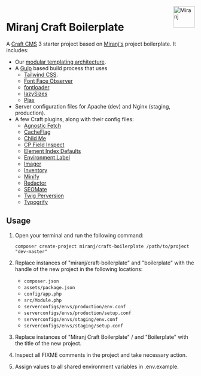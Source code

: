 <img align="right" src="https://cdn.miranj.in/mc3/img/apple-touch-icon-precomposed.png" width="57" height="57" alt="Miranj">

Miranj Craft Boilerplate
========================

A [Craft CMS](https://craftcms.com/) 3 starter project based on [Miranj's](https://miranj.in) project boilerplate. It includes:

* Our [modular templating architecture](https://miranj.in/blog/2019/modular-architecture-for-building-content-websites).
* A [Gulp](https://gulpjs.com/) based build process that uses
    - [Tailwind CSS](https://tailwindcss.com/).
    - [Font Face Observer](https://github.com/bramstein/fontfaceobserver)
    - [fontloader](https://gist.github.com/rungta/fa39058f1d15d6d4ea95)
    - [lazySizes](https://github.com/aFarkas/lazysizes)
    - [Pjax](https://github.com/MoOx/pjax)
* Server configuration files for Apache (dev) and Nginx (staging, production).
* A few Craft plugins, along with their config files:
    - [Agnostic Fetch](https://github.com/marionnewlevant/craft-agnostic_fetch)
    - [CacheFlag](https://github.com/mmikkel/CacheFlag-Craft3)
    - [Child Me](https://github.com/mmikkel/ChildMe-Craft)
    - [CP Field Inspect](https://github.com/mmikkel/CpFieldInspect-Craft)
    - [Element Index Defaults](https://github.com/verbb/element-index-defaults)
    - [Environment Label](https://github.com/TopShelfCraft/Environment-Label)
    - [Imager](https://github.com/aelvan/Imager-Craft)
    - [Inventory](https://github.com/doublesecretagency/craft-inventory)
    - [Minify](https://github.com/nystudio107/craft-minify)
    - [Redactor](https://github.com/craftcms/redactor)
    - [SEOMate](https://github.com/vaersaagod/seomate)
    - [Twig Perversion](https://github.com/marionnewlevant/craft-twig_perversion)
    - [Typogrify](https://github.com/nystudio107/craft-typogrify)



Usage
-----

1.  Open your terminal and run the following command:
    
        composer create-project miranj/craft-boilerplate /path/to/project "dev-master"
    
2.  Replace instances of "miranj/craft-boilerplate" and "boilerplate"
    with the handle of the new project in the following locations:
    - `composer.json`
    - `assets/package.json`
    - `config/app.php`
    - `src/Module.php`
    - `serverconfigs/envs/production/env.conf`
    - `serverconfigs/envs/production/setup.conf`
    - `serverconfigs/envs/staging/env.conf`
    - `serverconfigs/envs/staging/setup.conf`

3.  Replace instances of "Miranj Craft Boilerplate" / and "Boilerplate"
    with the title of the new project.

4.  Inspect all FIXME comments in the project and take necessary action.

5.  Assign values to all shared environment variables in .env.example.
